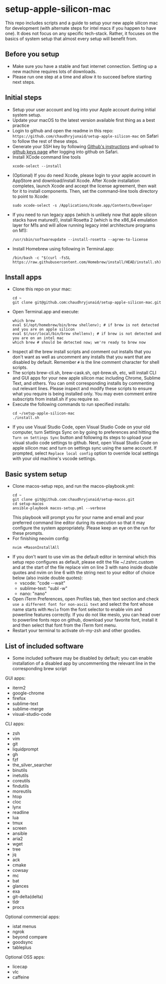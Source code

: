 # setup-apple-silicon-mac
This repo includes scripts and a guide to setup your new apple silicon mac for development (with alternate steps for intel macs if you happen to have one). It does not focus on any specific tech-stack. Rather, it focuses on the basics of system setup that almost every setup will benefit from.

## Before you setup
- Make sure you have a stable and fast internet connection. Setting up a new machine requires lots of downloads.
- Please run one step at a time and allow it to succeed before starting next steps.

## Initial steps
- Setup your user account and log into your Apple account during initial system setup.
- Update your macOS to the latest version available first thing as a best practice
- Login to github and open the readme in this repo: `https://github.com/chaudhryjunaid/setup-apple-silicon-mac` on Safari to follow the rest of these steps.
- Generate your SSH key by following [Github's instructions](https://docs.github.com/en/github/authenticating-to-github/connecting-to-github-with-ssh) and upload to [github keys page](https://github.com/settings/keys) after logging into github on Safari.
- Install XCode command line tools
  ```
  xcode-select --install
  ```
- (Optional) If you do need Xcode, please login to your apple account in AppStore and download/install Xcode. After Xcode installation completes, launch Xcode and accept the license agreement, then wait for it to install components. Then, set the command-line tools directory to point to Xcode:
  ```
  sudo xcode-select -s /Applications/Xcode.app/Contents/Developer
  ```
- If you need to run legacy apps (which is unlikely now that apple silicon stacks have matured!), install Rosetta 2 (which is the x86_64 emulation layer for M1s and will allow running legacy intel architecture programs on M1):
  ```
  /usr/sbin/softwareupdate --install-rosetta --agree-to-license
  ```
- Install Homebrew using following in Terminal.app:
  ```
  /bin/bash -c "$(curl -fsSL https://raw.githubusercontent.com/Homebrew/install/HEAD/install.sh)"
  ```
## Install apps
- Clone this repo on your mac:
  ```
  cd ~
  git clone git@github.com:chaudhryjunaid/setup-apple-silicon-mac.git
  ```
- Open Terminal.app and execute:
  ```
  which brew
  eval $(/opt/homebrew/bin/brew shellenv); # if brew is not detected and you are on apple silicon
  eval $(/usr/local/bin/brew shellenv); # if brew is not detected and you are on an intel mac
  which brew # should be detected now; we're ready to brew now
  ```
- Inspect all the brew install scripts and comment out installs that you don't want as well as uncomment any installs that you want that are disabled by default. Remember `#` is the line comment character for shell scripts.
- The scripts brew-cli.sh, brew-cask.sh, opt-brew.sh, etc, will install CLI and GUI apps for your new apple silicon mac including Chrome, Sublime Text, and others. You can omit corresponding installs by commenting out relevant lines. Please inspect and modify these scripts to ensure what you require is being installed only. You may even comment entire subscripts from install.sh if you require so.
- Execute the following commands to run specified installs:
  ```
  cd ~/setup-apple-silicon-mac
  ./install.sh
  ```
- If you use Visual Studio Code, open Visual Studio Code on your old computer, turn Settings Sync on by going to preferences and hitting the `Turn on Settings Sync` button and following its steps to upload your visual studio code settings to github. Next, open Visual Studio Code on apple silicon mac and turn on settings sync using the same account. If prompted, select `Replace local config` option to override local settings with your old machine's vscode settings.

## Basic system setup
- Clone macos-setup repo, and run the macos-playbook.yml:
  ```
  cd ~
  git clone git@github.com:chaudhryjunaid/setup-macos.git
  cd setup-macos
  ansible-playbook macos-setup.yml --verbose
  ```
  This playbook will prompt you for your name and email and your preferred command line editor during its execution so that it may configure the system appropriately. Please keep an eye on the run for these prompts.
- For finishing neovim config:
  ```
  nvim +MasonInstallAll
  ```
- If you don't want to use vim as the default editor in terminal which this setup repo configures as default, please edit the file ~/.zshrc.custom and at the start of the file replace vim on line 3 with nano inside double quotes and nvim on line 6 with the string next to your editor of choice below (also inside double quotes):
  - vscode: "code --wait"
  - sublime-text: "subl -w"
  - nano: "nano"
- Open iTerm Preferences, open Profiles tab, then text section and check `use a different font for non-ascii text` and select the font whose name starts with `Meslo` from the font selector to enable vim and powerline features correctly. If you do not like meslo, you can head over to powerline fonts repo on github, download your favorite font, install it and then select that font from the iTerm font menu.
- Restart your terminal to activate oh-my-zsh and other goodies.

## List of included software

- Some included software may be disabled by default; you can enable installation of a disabled app by uncommenting the relevant line in the corresponding brew script

GUI apps:
- iterm2
- google-chrome
- firefox
- sublime-text
- sublime-merge
- visual-studio-code

CLI apps:
- zsh
- vim
- git
- liquidprompt
- gh
- fzf
- the_silver_searcher
- binutils
- inetutils
- coreutils
- findutils
- moreutils
- htop
- cloc
- lynx
- readline
- lua
- tmux
- screen
- ansible
- aria2
- wget
- tree
- jq
- ack
- cmake
- cowsay
- mc
- bat
- glances
- exa
- git-delta(delta)
- tldr
- procs

Optional commercial apps:
- istat menus
- ngrok
- beyond compare
- goodsync
- tableplus

Optional OSS apps:
- licecap
- vlc
- caffeine

